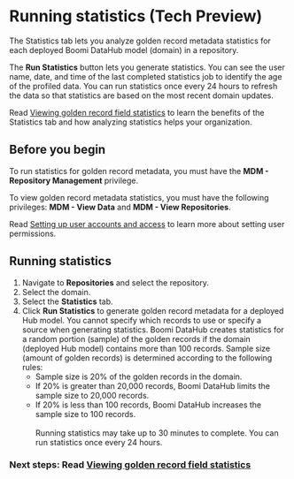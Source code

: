 # Running statistics (Tech Preview)

<head>
  <meta name="guidename" content="DataHub"/>
  <meta name="context" content="GUID-88afdc1c-1abb-4cea-9b23-bae3c10d264d"/>
</head>

The Statistics tab lets you analyze golden record metadata statistics for each deployed Boomi DataHub model (domain) in a repository.  

The **Run Statistics** button lets you generate statistics. You can see the user name, date, and time of the last completed statistics job to identify the age of the profiled data. You can run statistics once every 24 hours to refresh the data so that statistics are based on the most recent domain updates.

Read [Viewing golden record field statistics](/docs/Atomsphere/Master%20Data%20Hub/Stewardship/hub-Viewing_golden_record_field_statistics.md) to learn the benefits of the Statistics tab and how analyzing statistics helps your organization.

## Before you begin

To run statistics for golden record metadata, you must have the **MDM - Repository Management** privilege. 

To view golden record metadata statistics, you must have the following privileges: **MDM - View Data** and **MDM - View Repositories**. 

Read [Setting up user accounts and access](/docs/Atomsphere/Master%20Data%20Hub/Getting%20started/r-mdm-User_Management_5f47b2da-d5cc-4c88-bdfd-0a255d69323a.md) to learn more about setting user permissions.

## Running statistics 

1. Navigate to **Repositories** and select the repository.
2. Select the domain.
3. Select the **Statistics** tab. 
4. Click **Run Statistics** to generate golden record metadata for a deployed Hub model. You cannot specify which records to use or specify a source when generating statistics. Boomi DataHub creates statistics for a random portion (sample) of the golden records if the domain (deployed Hub model) contains more than 100 records. Sample size (amount of golden records) is determined according to the following rules:
   - Sample size is 20% of the golden records in the domain.
   - If 20% is greater than 20,000 records, Boomi DataHub limits the sample size to 20,000 records. 
   - If 20% is less than 100 records, Boomi DataHub increases the sample size to 100 records.
<br/><br/>
Running statistics may take up to 30 minutes to complete. You can run statistics once every 24 hours. 

### Next steps: Read [Viewing golden record field statistics](/docs/Atomsphere/Master%20Data%20Hub/Stewardship/hub-Viewing_golden_record_field_statistics.md)
